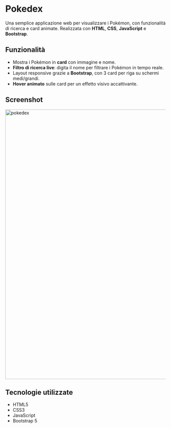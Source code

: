 # Pokedex

Una semplice applicazione web per visualizzare i Pokémon, con funzionalità di ricerca e card animate. Realizzata con **HTML**, **CSS**, **JavaScript** e **Bootstrap**.

## Funzionalità

- Mostra i Pokémon in **card** con immagine e nome.  
- **Filtro di ricerca live**: digita il nome per filtrare i Pokémon in tempo reale.  
- Layout responsive grazie a **Bootstrap**, con 3 card per riga su schermi medi/grandi.  
- **Hover animato** sulle card per un effetto visivo accattivante.  

## Screenshot

<img width="1546" height="847" alt="pokedex" src="https://github.com/user-attachments/assets/4c2ff49d-1ffa-4820-91f9-53aff3caa7cb" />

## Tecnologie utilizzate

- HTML5
- CSS3
- JavaScript 
- Bootstrap 5


